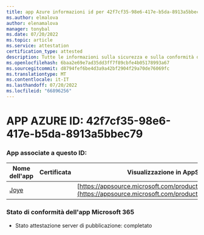 ```yaml
---
title: app Azure informazioni id per 42f7cf35-98e6-417e-b5da-8913a5bbec79
ms.author: elmalova
author: elenamalova
manager: tonybal
ms.date: 07/20/2022
ms.topic: article
ms.service: attestation
certification_type: attested
description: Tutte le informazioni sulla sicurezza e sulla conformità disponibili per 42f7cf35-98e6-417e-b5da-8913a5bbec79.
ms.openlocfilehash: 6baa2e69e7ad35dd3ff7f89cbfe4b05178993a67
ms.sourcegitcommit: d8794fef6be4d3a9a42bf2904f29a70de76069fc
ms.translationtype: MT
ms.contentlocale: it-IT
ms.lasthandoff: 07/20/2022
ms.locfileid: "66896256"
---
```

# <a name="azure-app-id-42f7cf35-98e6-417e-b5da-8913a5bbec79"></a>APP AZURE ID: 42f7cf35-98e6-417e-b5da-8913a5bbec79


### <a name="apps-associated-with-this-id"></a>App associate a questo ID:
| **Nome dell'app** | **Certificata** | **Visualizzazione in AppSource** |
|--------------|---------------|-----------------------|
| [Joye](../forward/WA200003413.md) |  | [https://appsource.microsoft.com/product/office/WA200003413](https://appsource.microsoft.com/product/office/WA200003413) |

### <a name="microsoft-365-app-compliance-status"></a>Stato di conformità dell'app Microsoft 365
- Stato attestazione server di pubblicazione: completato
